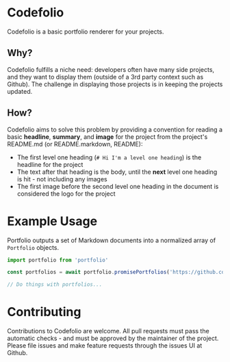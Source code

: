 # Codefolio

Codefolio is a basic portfolio renderer for your projects.

## Why?

Codefolio fulfills a niche need: developers often have many side projects, and they want to display them (outside of a 3rd party context such as Github). The challenge in displaying those projects is in keeping the projects updated.

## How?

Codefolio aims to solve this problem by providing a convention for reading a basic **headline**, **summary**, and **image** for the project from the project's README.md (or README.markdown, README):

- The first level one heading (`# Hi I'm a level one heading`) is the headline for the project
- The text after that heading is the body, until the **next** level one heading is hit - not including any images
- The first image before the second level one heading in the document is considered the logo for the project

# Example Usage

Portfolio outputs a set of Markdown documents into a normalized array of `Portfolio` objects.

```javascript
import portfolio from 'portfolio'

const portfolios = await portfolio.promisePortfolios('https://github.com/namehillsoftware/projectBlue.git');

// Do things with portfolios...
```

# Contributing

Contributions to Codefolio are welcome. All pull requests must pass the automatic checks - and must be approved by the maintainer of the project. Please file issues and make feature requests through the issues UI at Github.
